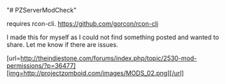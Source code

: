 "# PZServerModCheck" 

requires rcon-cli.
https://github.com/gorcon/rcon-cli


I made this for myself as I could not find something posted and wanted to share.   Let me know if there are issues.  


[url=http://theindiestone.com/forums/index.php/topic/2530-mod-permissions/?p=36477][img=http://projectzomboid.com/images/MODS_02.png][/url]

